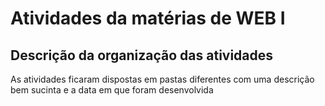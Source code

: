 # Atividades da matérias de WEB I

## Descrição da organização das atividades

As atividades ficaram dispostas em pastas diferentes com uma descrição bem sucinta e a data em que foram desenvolvida
